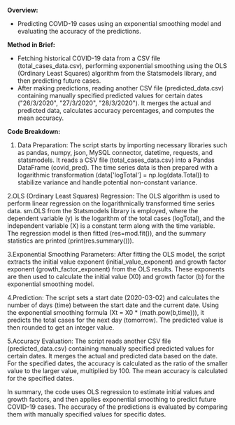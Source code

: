 **Overview:** 
- Predicting COVID-19 cases using an exponential smoothing model and evaluating the accuracy of the predictions.


**Method in Brief:**
- Fetching historical COVID-19 data from a CSV file (total_cases_data.csv), performing exponential smoothing using the OLS (Ordinary Least Squares) algorithm from the Statsmodels library, and then predicting future cases.
- After making predictions, reading another CSV file (predicted_data.csv) containing manually specified predicted values for certain dates ("26/3/2020", "27/3/2020", "28/3/2020"). It merges the actual and predicted data, calculates accuracy percentages, and computes the mean accuracy.


**Code Breakdown:**
1. Data Preparation:
The script starts by importing necessary libraries such as pandas, numpy, json, MySQL connector, datetime, requests, and statsmodels.
It reads a CSV file (total_cases_data.csv) into a Pandas DataFrame (covid_pred).
The time series data is then prepared with a logarithmic transformation (data['logTotal'] = np.log(data.Total)) to stabilize variance and handle potential non-constant variance.

2.OLS (Ordinary Least Squares) Regression:
The OLS algorithm is used to perform linear regression on the logarithmically transformed time series data.
sm.OLS from the Statsmodels library is employed, where the dependent variable (y) is the logarithm of the total cases (logTotal), and the independent variable (X) is a constant term along with the time variable.
The regression model is then fitted (res=mod.fit()), and the summary statistics are printed (print(res.summary())).

3.Exponential Smoothing Parameters:
After fitting the OLS model, the script extracts the initial value exponent (initial_value_exponent) and growth factor exponent (growth_factor_exponent) from the OLS results.
These exponents are then used to calculate the initial value (X0) and growth factor (b) for the exponential smoothing model.

4.Prediction:
The script sets a start date (2020-03-02) and calculates the number of days (time) between the start date and the current date.
Using the exponential smoothing formula (Xt = X0 * (math.pow(b,time))), it predicts the total cases for the next day (tomorrow).
The predicted value is then rounded to get an integer value.

5.Accuracy Evaluation:
The script reads another CSV file (predicted_data.csv) containing manually specified predicted values for certain dates.
It merges the actual and predicted data based on the date.
For the specified dates, the accuracy is calculated as the ratio of the smaller value to the larger value, multiplied by 100.
The mean accuracy is calculated for the specified dates.

In summary, the code uses OLS regression to estimate initial values and growth factors, and then applies exponential smoothing to predict future COVID-19 cases. The accuracy of the predictions is evaluated by comparing them with manually specified values for specific dates.
